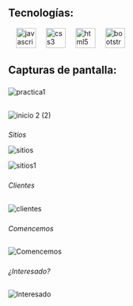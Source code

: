   <h2>Tecnologías:</h2>

<div align="left">
   <img width="12" />
  <img src="https://cdn.jsdelivr.net/gh/devicons/devicon/icons/javascript/javascript-original.svg" height="40" alt="javascript logo"  />
  <img width="12" />
  <img src="https://cdn.jsdelivr.net/gh/devicons/devicon/icons/css3/css3-original.svg" height="40" alt="css3 logo"  />
  <img width="12" />
  <img src="https://cdn.jsdelivr.net/gh/devicons/devicon/icons/html5/html5-original.svg" height="40" alt="html5 logo"  />
  <img width="12" />
  <img src="https://cdn.jsdelivr.net/gh/devicons/devicon/icons/bootstrap/bootstrap-original.svg" height="40" alt="bootstrap logo"  />
  

</div>
  <h2>Capturas de pantalla:</h2>

###

![practica1](https://github.com/daniel-mena2000/P-Bootstrap-/assets/89050072/65a4e943-ea91-41c9-ba63-0b68d56a135a)
##
![inicio 2 (2)](https://github.com/daniel-mena2000/P-Bootstrap-/assets/89050072/74f0115f-f58d-45e1-979c-00a128367008)


###
*Sitios*


![sitios](https://github.com/daniel-mena2000/P-Bootstrap-/assets/89050072/97ac59ec-1d58-4e09-8570-cc14f0e5e4d3)

![sitios1](https://github.com/daniel-mena2000/P-Bootstrap-/assets/89050072/0a142aa6-3900-4bfd-aaf7-523bc1bd4e8b)
###

*Clientes*
##
![clientes](https://github.com/daniel-mena2000/P-Bootstrap-/assets/89050072/f17a735a-bce5-409a-bec3-acdc3d6370b5)

###

*Comencemos*
##
![Comencemos](https://github.com/daniel-mena2000/P-Bootstrap-/assets/89050072/b63332f6-5593-4192-a23f-6176dec9b022)

###
*¿Interesado?*
##
![Interesado](https://github.com/daniel-mena2000/P-Bootstrap-/assets/89050072/cc1ce09b-28f1-4436-bb9a-3e04f5e3e78b)
###

